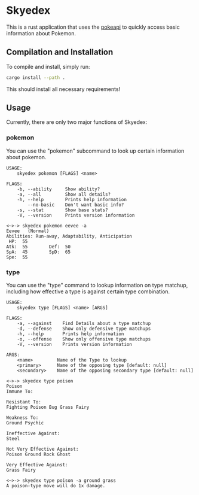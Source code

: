 # Skyedex

This is a rust application that uses the [pokeapi](https://pokeapi.co/) to
quickly access basic information about Pokemon.

## Compilation and Installation

To compile and install, simply run:

```bash
cargo install --path . 
```
This should install all necessary requirements!

## Usage
Currently, there are only two major functions of Skyedex:

### pokemon
You can use the "pokemon" subcommand to look up certain information about pokemon.

```
USAGE:
    skyedex pokemon [FLAGS] <name>

FLAGS:
    -b, --ability     Show ability?
    -a, --all         Show all details?
    -h, --help        Prints help information
        --no-basic    Don't want basic info?
    -s, --stat        Show base stats?
    -V, --version     Prints version information
```

```
<~>-> skyedex pokemon eevee -a
Eevee   (Normal)
Abilities: Run-away, Adaptability, Anticipation
 HP:  55
Atk:  55        Def:  50
SpA:  45        SpD:  65
Spe:  55
```


### type
You can use the "type" command to lookup information on type matchup, including
how effective a type is against certain type combination.

```
USAGE:
    skyedex type [FLAGS] <name> [ARGS]

FLAGS:
    -a, --against    Find Details about a type matchup
    -d, --defense    Show only defensive type matchups
    -h, --help       Prints help information
    -o, --offense    Show only offensive type matchups
    -V, --version    Prints version information

ARGS:
    <name>         Name of the Type to lookup
    <primary>      Name of the opposing type [default: null]
    <secondary>    Name of the opposing secondary type [default: null]
```

```
<~>-> skyedex type poison
Poison
Immune To:

Resistant To:
Fighting Poison Bug Grass Fairy

Weakness To:
Ground Psychic

Ineffective Against:
Steel

Not Very Effective Against:
Poison Ground Rock Ghost

Very Effective Against:
Grass Fairy
```

```
<~>-> skyedex type poison -a ground grass
A poison-type move will do 1x damage.
```
